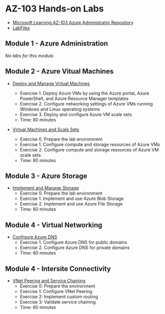 # AZ-103 Hands-on Labs

* [Microsoft Learning AZ-103 Azure Administrator Repository](https://github.com/MicrosoftLearning/AZ-103-MicrosoftAzureAdministrator)
* [LabFiles](https://github.com/MicrosoftLearning/AZ-103-MicrosoftAzureAdministrator/tree/master/Allfiles/Labfiles)

## Module 1 - Azure Administration

*No labs for this module.*

## Module 2 - Azure Vitual Machines

* [Deploy and Manage Virtual Machines](https://github.com/MicrosoftLearning/AZ-103-MicrosoftAzureAdministrator/blob/master/Instructions/Labs/Deploy%20and%20Manage%20Virtual%20Machines%20(az-100-03).md)
  * Exercise 1. Deploy Azure VMs by using the Azure portal, Azure PowerShell, and Azure Resource Manager templates
  * Exercise 2. Configure networking settings of Azure VMs running Windows and Linux operating systems
  * Exercise 3. Deploy and configure Azure VM scale sets
  * Time: 60 minutes

* [Virtual Machines and Scale Sets](https://github.com/MicrosoftLearning/AZ-103-MicrosoftAzureAdministrator/blob/master/Instructions/Labs/Virtual%20Machines%20and%20Scale%20Sets%20(az-100-03b).md)
  * Exercise 0. Prepare the lab environment
  * Exercise 1. Configure compute and storage resources of Azure VMs
  * Exercise 2. Configure compute and storage resources of Azure VM scale sets
  * Time: 60 minutes

## Module 3 - Azure Storage

* [Implement and Manage Storage](https://github.com/MicrosoftLearning/AZ-103-MicrosoftAzureAdministrator/blob/master/Instructions/Labs/Implement%20and%20Manage%20Storage%20(az-100-02).md)
  * Exercise 0. Prepare the lab environment
  * Exercise 1. Implement and use Azure Blob Storage
  * Exercise 2. Implement and use Azure File Storage
  * Time: 60 minutes

## Module 4 - Virtual Networking

* [Configure Azure DNS](https://github.com/MicrosoftLearning/AZ-103-MicrosoftAzureAdministrator/blob/master/Instructions/Labs/Configure%20Azure%20DNS%20(az-100-04b).md)
  * Exercise 1. Configure Azure DNS for public domains
  * Exercise 2. Configure Azure DNS for private domains
  * Time: 60 minutes

## Module 4 - Intersite Connectivity

* [VNet Peering and Service Chaining](https://github.com/MicrosoftLearning/AZ-103-MicrosoftAzureAdministrator/blob/master/Instructions/Labs/VNet%20Peering%20and%20Service%20Chaining%20(az-100-04).md)
  * Exercise 0: Prepare the environment
  * Exercise 1: Configure VNet Peering
  * Exercise 2: Implement custom routing
  * Exercise 3: Validate service chaining
  * Time: 60 minutes


